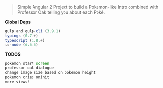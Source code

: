 > Simple Angular 2 Project to build a Pokemon-like Intro combined with Professor Oak telling you about each Poké.

**Global Deps**

```javascript
gulp and gulp-cli (3.9.1)
typings (0.7.+)
typescript (1.8.+)
ts-node (0.5.5)
```

**TODOS**
```javascript
pokemon start screen
professor oak dialogue
change image size based on pokemon height
pokemon cries oninit
more views!
```
